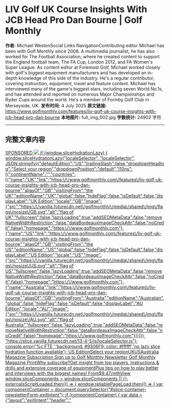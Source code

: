 # LIV Golf UK Course Insights With JCB Head Pro Dan Bourne | Golf Monthly

**作者:** Michael WestonSocial Links NavigationContributing editor Michael has been with Golf Monthly since 2008. A multimedia journalist, he has also worked for The Football Association, where he created content to support the England football team, The FA Cup, London 2012, and FA Women's Super League. As content editor at Foremost Golf, Michael worked closely with golf's biggest equipment manufacturers and has developed an in-depth knowledge of this side of the industry. He's a regular contributor, covering instruction, equipment, travel and feature content. Michael has interviewed many of the game's biggest stars, including seven World No.1s, and has attended and reported on numerous Major Championships and Ryder Cups around the world. He's a member of Formby Golf Club in Merseyside, UK.
**发布时间:** 4 July 2025
**原文链接:** https://www.golfmonthly.com/features/liv-golf-uk-course-insights-with-jcb-head-pro-dan-bourne
**本地图片:** full_img_002.jpg
**字数统计:** 24902 字符

---

## 完整文章内容

<a href="SPONSORED_LINK_URL" target="SPONSORED_LINK_MODE" >
<span>SPONSORED</span>
<img src="SPONSORED_IMAGE_URL" />
    if (window.sliceHydrationLazy) {
        window.sliceHydrationLazy("localeSelector", "localeSelector", JSON.stringify({"defaultEdition":"US","trailingSlash":false,"dropdownHeading":"Select your region","dropdownPosition":"default","l10ns":[{"continentName":"","countries":[{"name":"UK","link":"https:\/\/www.golfmonthly.com\/features\/liv-golf-uk-course-insights-with-jcb-head-pro-dan-bourne","aliasOf":"GB","visitingFrom":"the UK","editionName":"UK","global":false,"hideFlag":false,"isDefault":false,"displayLabel":"UK Edition","locale":"GB","image":{"src":"https:\/\/vanilla.futurecdn.net\/golfmonthly\/media\/shared\/img\/flags\/nosize\/GB.svg","alt":"flag of UK","fullscreen":false,"lazyLoading":true,"addSEOMetaData":false,"removeNativeWidthRestriction":false,"dataBordeauxImageCheckAttr":false,"noCredit":false},"homepage":"https:\/\/www.golfmonthly.com"},{"name":"US","link":"https:\/\/www.golfmonthly.com\/features\/liv-golf-uk-course-insights-with-jcb-head-pro-dan-bourne","aliasOf":"GB","visitingFrom":"the US","editionName":"US","global":false,"hideFlag":false,"isDefault":false,"displayLabel":"US Edition","locale":"US","image":{"src":"https:\/\/vanilla.futurecdn.net\/golfmonthly\/media\/shared\/img\/flags\/nosize\/US.svg","alt":"flag of US","fullscreen":false,"lazyLoading":true,"addSEOMetaData":false,"removeNativeWidthRestriction":false,"dataBordeauxImageCheckAttr":false,"noCredit":false},"homepage":"https:\/\/www.golfmonthly.com"},{"name":"Australia","link":"https:\/\/www.golfmonthly.com\/features\/liv-golf-uk-course-insights-with-jcb-head-pro-dan-bourne","aliasOf":"GB","visitingFrom":"Australia","editionName":"Australian","global":false,"hideFlag":false,"isDefault":false,"displayLabel":"AU Edition","locale":"AU","image":{"src":"https:\/\/vanilla.futurecdn.net\/golfmonthly\/media\/shared\/img\/flags\/nosize\/AU.svg","alt":"flag of Australia","fullscreen":false,"lazyLoading":true,"addSEOMetaData":false,"removeNativeWidthRestriction":false,"dataBordeauxImageCheckAttr":false,"noCredit":false},"homepage":"https:\/\/www.golfmonthly.com"}]}]}), "https://slice.vanilla.futurecdn.net/13-4-5/js/localeSelector.js");
        console.error('%c FTE ','background: #9306F9; color: #ffffff','no lazy slice hydration function available');
US EditionSelect your regionUKUSAustralia
Magazine Subscription
Sign up to Golf Monthly Newsletter
Golf Monthly Magazine PrintWhy subscribe?Get insight from top players, instructions & drills and extensive coverage of equipmentPlus tips on how to play better and interviews with the biggest names! From$9.47/mthView
    window.sliceComponents = window.sliceComponents || {};
    externalsScriptLoaded.then(() => {
        window.reliablePageLoad.then(() => {
            var componentContainer = document.querySelector("#slice-container-newsletterForm-exitIntent");
            if (componentContainer) {
                var data = {"layout":"exitIntent","header":"<svg width=\"179\" height=\"50\" viewBox=\"0 0 179 50\" xmlns=\"http:\/\/www.w3.org\/2000\/svg\">\n<title>Golf Monthly<\/title>\n  <defs>\n    <path id=\"path-1\" d=\"M.019.082h132.525V50H.019z\"\/>\n  <\/defs>\n  <path d=\"M73.779 39.167c-7.268 0-14.062-6.531-14.062-13.457v-.96c0-6.925 6.785-13.503 14.053-13.503 7.337 0 13.909 6.578 13.909 13.503v.96c0 6.926-6.563 13.457-13.9 13.457zM73.769 50c14.81 0 25.918-11.177 25.918-24.96v-.136C99.687 11.12 88.717.082 73.905.082c-14.81 0-25.919 11.176-25.919 24.959v.137C47.986 38.96 58.957 50 73.768 50z\" id=\"Fill-1\" fill=\"#1B1B1B\"\/>\n  <path id=\"Fill-2\" fill=\"#1B1B1B\" mask=\"url(#mask-2)\" d=\"M101.508 49.314h31.036V38.723h-18.895V.693h-12.141v48.621\"\/>\n  <path d=\"M26.125 50c8.708 0 15.006-3.427 20.08-7.61l-.026-21.04h-17.37l.072 8.756h6.413l-.046 6.749c-1.988 1.303-5.759 2.288-8.981 2.288-7.612 0-14.066-5.825-14.066-13.574v-.706c0-7.337 6.45-13.307 13.376-13.307 4.731 0 9.039 1.49 12.467 4.37l7.28-8.85C40.25 2.687 34.284.082 25.851.082 10.97.082 0 11.052 0 25.04v.137C0 39.715 11.177 50 26.125 50\" id=\"Fill-4\" fill=\"#1B1B1B\" mask=\"url(#mask-2)\"\/>\n  <path id=\"Fill-6\" fill=\"#1B1B1B\" d=\"M134.553 49.314h12.354V31.128h18.15v-9.93h-17.71v-9.626h20.438V.692h-33.232v48.622\"\/>\n  <path id=\"Fill-7\" fill=\"#1B1B1B\" d=\"M178.133 49.314v-1.987h-4.184l2.845-1.862v-.041l-2.866-1.873h4.205v-2.019h-7.322v2.144l2.835 1.748-2.835 1.746v2.144h7.322\"\/>\n  <path d=\"M176.449 37.247c0 1.109-.92 1.873-1.977 1.873h-.021c-1.056 0-1.956-.743-1.956-1.852 0-1.12.921-1.882 1.977-1.882h.021c1.057 0 1.956.742 1.956 1.861zm1.83.02c0-2.258-1.704-3.952-3.807-3.952h-.021c-2.102 0-3.786 1.673-3.786 3.932 0 2.26 1.705 3.954 3.807 3.954h.021c2.103 0 3.787-1.673 3.787-3.933z\" id=\"Fill-8\" fill=\"#1B1B1B\"\/>\n  <path id=\"Fill-9\" fill=\"#1B1B1B\" d=\"M178.133 32.983v-2.008h-4.016l4.016-3.128V26.07h-7.322v2.008h3.87l-3.87 3.013v1.893h7.322\"\/>\n  <path id=\"Fill-10\" fill=\"#1B1B1B\" d=\"M178.133 23.611v-2.029h-5.544v-2.196h-1.778v6.422h1.778V23.61h5.544\"\/>\n  <path id=\"Fill-11\" fill=\"#1B1B1B\" d=\"M178.133 19.124v-2.029h-2.782v-2.604h2.782v-2.03h-7.322v2.03h2.74v2.604h-2.74v2.03h7.322\"\/>\n  <path id=\"Fill-12\" fill=\"#1B1B1B\" d=\"M178.133 11.792V6.217h-1.778v3.546h-5.544v2.03h7.322\"\/>\n  <path id=\"Fill-13\" fill=\"#1B1B1B\" d=\"M178.133 5.433v-2.04h-2.772l-4.55-2.782v2.27l2.668 1.516-2.668 1.506v2.312l4.581-2.782h2.741\"\/>\n<\/svg>\n","tagline":"Subscribe to the Golf Monthly newsletter to stay up to date with all the latest tour news, equipment news, reviews, head-to-heads and buyer\u2019s guides from our team of experienced experts.","formFooterText":"By submitting your information you agree to the <a href=\"https:\/\/futureplc.com\/terms-conditions\/\" target=\"_blank\">Terms & Conditions<\/a> and <a href=\"https:\/\/futureplc.com\/privacy-policy\/\" target=\"_blank\">Privacy Policy<\/a> and are aged 16 or over.","successMessage":{"body":"Thank you for signing up. You will receive a confirmation email shortly."},"failureMessage":"There was a problem. Please refresh the page and try again.","method":"POST","inputs":[{"type":"hidden","name":"NAME"},{"type":"email","name":"MAIL","placeholder":"Your Email Address","required":true},{"type":"hidden","name":"NEWSLETTER_CODE","value":"XGM-X"},{"type":"hidden","name":"LANG","value":"EN"},{"type":"hidden","name":"SOURCE","value":"15"},{"type":"hidden","name":"COUNTRY"},{"type":"checkbox","name":"CONTACT_OTHER_BRANDS","label":{"text":"Contact me with news and offers from other Future brands"}},{"type":"checkbox","name":"CONTACT_PARTNERS","label":{"text":"Receive email from us on behalf of our trusted partners or sponsors"}},{"type":"submit","value":"Sign me up","required":true}],"endpoint":"https:\/\/newsletter-subscribe.futureplc.com\/v2\/submission\/submit","cookieExpiryDays":30,"ariaLabels":{"exitIntent":{"closeButton":"Close"}}};
                var newsletterForm;(()=>{"use strict";var e={973:(e,t,n)=>{function o(e,t){(null==t||t>e.length)&&(t=e.length);for(var n=0,o=new Array(t);n<t;n++)o[n]=e[n];return o}function r(e,t){return function(e){if(Array.isArray(e))return e}(e)||function(e,t){var n=null==e?null:"undefined"!=typeof Symbol&&e[Symbol.iterator]||e["@@iterator"];if(null!=n){var o,r,a=[],l=!0,i=!1;try{for(n=n.call(e);!(l=(o=n.next()).done)&&(a.push(o.value),!t||a.length!==t);l=!0);}catch(e){i=!0,r=e}finally{try{l||null==n.return||n.return()}finally{if(i)throw r}}return a}}(e,t)||function(e,t){if(e){if("string"==typeof e)return o(e,t);var n=Object.prototype.toString.call(e).slice(8,-1);return"Object"===n&&e.constructor&&(n=e.constructor.name),"Map"===n||"Set"===n?Array.from(e):"Arguments"===n||/^(?:Ui|I)nt(?:8|16|32)(?:Clamped)?Array$/.test(n)?o(e,t):void 0}}(e,t)||function(){throw new TypeError("Invalid attempt to destructure non-iterable instance.\nIn order to be iterable, non-array objects must have a [Symbol.iterator]() method.")}()}n.r(t),n.d(t,{default:()=>O});var a=n(651),l=n.n(a);function i(e,t,n){return t in e?Object.defineProperty(e,t,{value:n,enumerable:!0,configurable:!0,writable:!0}):e[t]=n,e}var c=function(e){if("undefined"!=typeof document){var t=document.cookie.match("(^|;) ?".concat(e,"=([^;]*)(;|$)"));return t?t[2]:null}return null};function u(e,t){var n=Object.keys(e);if(Object.getOwnPropertySymbols){var o=Object.getOwnPropertySymbols(e);t&&(o=o.filter((function(t){return Object.getOwnPropertyDescriptor(e,t).enumerable}))),n.push.apply(n,o)}return n}function s(e){for(var t=1;t<arguments.length;t++){var n=null!=arguments[t]?arguments[t]:{};t%2?u(Object(n),!0).forEach((function(t){i(e,t,n[t])})):Object.getOwnPropertyDescriptors?Object.defineProperties(e,Object.getOwnPropertyDescriptors(n)):u(Object(n)).forEach((function(t){Object.defineProperty(e,t,Object.getOwnPropertyDescriptor(n,t))}))}return e}const d=function(e){var t=e.name,n=e.value,o=e.label,u=e.type,d=e.placeholder,m=e.required,f=void 0!==m&&m,v=e.disabled,p=void 0!==v&&v,y=e.inputClassName,w=e.setFormValues,h=e.autofocus,b=r((0,a.useState)(u),2),E=b[0],_=b[1];(0,a.useEffect)((function(){if(navigator.userAgent.indexOf("Opera Mini")>-1&&"email"===(null==E?void 0:E.toLowerCase())&&_("text"),"hidden"===(null==u?void 0:u.toLowerCase())&&t&&(w((function(e){return s(s({},e),{},i({},t,n))})),"COUNTRY"===(null==t?void 0:t.toUpperCase()))){var e=c("FTR_Country_Code")||c("FTR_User_Defined_Country_Code")||void 0;w((function(n){return s(s({},n),{},i({},t,e))}))}}),[]);var g=l().createElement("input",{"data-hydrate":!0,type:E,className:"form__".concat(u,"-input ").concat(y),value:n,name:t,required:f,disabled:p,placeholder:d,autoFocus:h,onChange:function(e){if("submit"!==u){var t=e.target,n=t.name,o=t.value,r=t.checked;w((function(e){return s(s({},e),{},i({},n,"checkbox"===u?r:o))}))}}});return o?l().createElement("label",{className:"form__".concat(u,"-label")},g,o.text):l().createElement(l().Fragment,null,g)};var m=function(e){var t=e.layout,n=e.method,o=e.action,i=e.handleSubmit,c=e.inputs,u=r((0,a.useState)({}),2),s=u[0],m=u[1];return l().createElement("form",{"data-hydrate":!0,className:"newsletter-form__form newsletter-form__form--".concat(t),method:n,action:o,onSubmit:function(e){return i(e,s)}},null==c?void 0:c.map((function(e){return l().createElement(d,{key:"".concat(e.name,"-").concat(e.value),setFormValues:m,autofocus:"exitIntent"===t&&"email"===e.type||void 0,type:e.type,label:e.label,value:e.value,name:e.name,placeholder:e.placeholder,required:e.required,inputClassName:"form_input form__".concat(e.type,"-input form__").concat(e.type,"-input--").concat(t)})})))};const f=function(e,t){setTimeout((function(){window.freyr.cmd.push((function(){window.freyr.pushAndUpdate(e,t)}))}),0)};var v=function(e){var t,n,o,r,a,l,i,c,u,s,d={submission:{name:null!==(t=null==e?void 0:e.NAME)&&void 0!==t?t:"",email:null!==(n=null==e?void 0:e.MAIL)&&void 0!==n?n:"",code:null!==(o=null==e?void 0:e.NEWSLETTER_CODE)&&void 0!==o?o:"",source:null!==(r=null==e?void 0:e.SOURCE)&&void 0!==r?r:0,language:null!==(a=null==e?void 0:e.LANG)&&void 0!==a?a:"",country:null!==(l=null==e?void 0:e.COUNTRY)&&void 0!==l?l:"",consent:{marketing:null!==(i=null!==(c=Boolean(null==e?void 0:e.CONTACT_OTHER_BRANDS))&&void 0!==c?c:Boolean(null==e?void 0:e.CONTACT_OTHER_BRANDS_AND_PARTNERS))&&void 0!==i&&i,data:null!==(u=null!==(s=Boolean(null==e?void 0:e.CONTACT_PARTNERS))&&void 0!==s?s:Boolean(null==e?void 0:e.CONTACT_OTHER_BRANDS_AND_PARTNERS))&&void 0!==u&&u}}};return JSON.stringify(d)},p=function(e){var t=e.layout,n=e.source;return"exitIntent"===t?"SIGNUP - Exit Intent - ".concat(n):"Newsletter signup - ".concat(n)};function y(e){for(var t=[],n=1;n<arguments.length;n++)t[n-1]=arguments[n];e&&e.addEventListener&&e.addEventListener.apply(e,t)}function w(e){for(var t=[],n=1;n<arguments.length;n++)t[n-1]=arguments[n];e&&e.removeEventListener&&e.removeEventListener.apply(e,t)}var h="undefined"!=typeof window,b=function(e,t){return new URLSearchParams(e).get(t)};const E=h?function(e){var t=window.location,n=(0,a.useState)((function(){return b(t.search,e)})),o=n[0],r=n[1];return(0,a.useEffect)((function(){var n=function(){r(b(t.search,e))};return y(window,"popstate",n),y(window,"pushstate",n),y(window,"replacestate",n),function(){w(window,"popstate",n),w(window,"pushstate",n),w(window,"replacestate",n)}}),[]),o}:function(){return null};function _(){return _=Object.assign||function(e){for(var t=1;t<arguments.length;t++){var n=arguments[t];for(var o in n)Object.prototype.hasOwnProperty.call(n,o)&&(e[o]=n[o])}return e},_.apply(this,arguments)}const g=l().memo((function(e){return l().createElement("svg",_({width:"22px",height:"22px",viewBox:"0 0 384 512"},e),l().createElement("path",{d:"M231.6 256l130.1-130.1c4.7-4.7 4.7-12.3 0-17l-22.6-22.6c-4.7-4.7-12.3-4.7-17 0L192 216.4 61.9 86.3c-4.7-4.7-12.3-4.7-17 0l-22.6 22.6c-4.7 4.7-4.7 12.3 0 17L152.4 256 22.3 386.1c-4.7 4.7-4.7 12.3 0 17l22.6 22.6c4.7 4.7 12.3 4.7 17 0L192 295.6l130.1 130.1c4.7 4.7 12.3 4.7 17 0l22.6-22.6c4.7-4.7 4.7-12.3 0-17L231.6 256z"}))})),S=function(e){var t=e.ariaLabels,n=e.children,o=e.cookieExpiryDays,i=e.mobile,u=r((0,a.useState)(!1),2),s=u[0],d=u[1],m=r((0,a.useState)(!1),2),v=m[0],p=m[1],y=(0,a.useRef)(null),w=(0,a.useRef)(null),h=function e(){var t,n=null===(t=window.ffte)||void 0===t?void 0:t.site,r=n?"FTR_Exit_Intent_Display-".concat(n):"FTR_Exit_Intent_Display";if(!c(r)){var a;y.current=null!==(a=document.activeElement)&&void 0!==a?a:null,d(!0);var l=new Date;l.setDate(l.getDate()+(null!=o?o:30)),function(e){var t=e.name,n=e.value,o=e.expireDate,r=e.secure,a=e.path,l=e.domain,i=o?" Expires=".concat(null==o?void 0:o.toUTCString(),";"):"",c=a?" Path=".concat(a,";"):"",u=l&&"localhost"!==window.location.hostname&&"127.0.0.1"!==window.location.hostname?" Domain=".concat(l,";"):"",s=r?" Secure;":"";document.cookie="".concat(t,"=").concat(n,";").concat(i).concat(c).concat(u).concat(s)}({name:r,value:"0",expireDate:l,secure:!0,path:"/"}),f("newsletterEvent",{newsletter:{action:"show",modal:"SIGNUP - Exit Intent - 15"}}),document.body.addEventListener("keydown",_)}document.body.removeEventListener("touchstart",b),document.body.removeEventListener("mouseleave",e)},b=function(){var e,t,n,o=(e=function(){var e,t,n=null!==(e=document.querySelector("#article-body"))&&void 0!==e?e:null;if(n){var r=n.offsetHeight,a=n.getBoundingClientRect().top+window.scrollY+r*((null!==(t=null==i?void 0:i.scrollDepthTrigger)&&void 0!==t?t:1)/100);window.scrollY+window.innerHeight>=a&&!v&&(p(!0),h(),window.removeEventListener("scroll",o))}},t=500,function(){for(var o=arguments.length,r=new Array(o),a=0;a<o;a++)r[a]=arguments[a];clearTimeout(n),n=setTimeout((function(){return e.apply(void 0,r)}),t)});window.addEventListener("scroll",o,{passive:!0})};(0,a.useEffect)((function(){var e;(null!==(e=window.reliableDOMContentLoaded)&&void 0!==e?e:Promise.resolve()).then((function(){window.innerWidth<700&&null!=i&&i.enabled&&(null!=i&&i.setTimerDelay&&setTimeout((function(){return h()}),null==i?void 0:i.setTimerDelay),null!=i&&i.scrollDepthTrigger&&document.body.addEventListener("touchstart",b)),window.innerWidth>=700&&document.body.addEventListener("mouseleave",h)})).catch((function(e){return console.error(e)}))}),[]);var _=(0,a.useCallback)((function(e){if("Tab"===e.key){var t,n,o=Array.from(null!==(t=null===(n=w.current)||void 0===n?void 0:n.querySelectorAll('button, a, input:not([type="hidden"])'))&&void 0!==t?t:[]).filter((function(e){return e instanceof HTMLElement}));if(0===o.length)return;var r=o[0],a=o[o.length-1];e.shiftKey&&document.activeElement===r?(e.preventDefault(),a.focus()):e.shiftKey||document.activeElement!==a||(e.preventDefault(),r.focus())}}),[]);return"email"===E("utm_medium")?null:s?l().createElement("div",{ref:w,className:"exit-intent exit-intent__background","aria-hidden":!s},l().createElement("div",{className:"exit-intent__wrapper",role:"dialog","aria-modal":"true","aria-labelledby":"Newsletter Exit Intent"},l().createElement("button",{onClick:function(){d(!1),y.current&&y.current.focus(),document.body.removeEventListener("keydown",_),f("newsletterEvent",{newsletter:{action:"close",modal:"SIGNUP - Exit Intent - 15"}})},className:"exit-intent__close-button",title:null==t?void 0:t.closeButton,"aria-label":null==t?void 0:t.closeButton},l().createElement(g,null)),n)):null},O=function(e){var t,n=e.layout,o=e.header,i=e.headerIcon,c=e.tagline,u=e.formFooterText,s=e.successMessage,d=e.failureMessage,y=e.inputs,w=e.cookieExpiryDays,h=e.endpoint,b=void 0===h?"":h,E=e.method,_=void 0===E?"GET":E,g=e.mobile,O=e.analytics,T=(0,a.useRef)(null),N=r((0,a.useState)(!0),2),R=N[0],x=N[1],C=r((0,a.useState)(""),2),L=C[0],D=C[1],k=r((0,a.useState)(!1),2),A=k[0],j=k[1];(0,a.useEffect)((function(){if(null!=O&&O.length&&T.current){var e,t=(null===(e=y.find((function(e){return"SOURCE"===e.name})))||void 0===e?void 0:e.value)||"0";O.some((function(e){return"widgetViewed"===e.analyticsType}))&&function(e){var t=e.toObserve,n=e.layout,o=e.source;if("undefined"!=typeof IntersectionObserver){var r=new IntersectionObserver((function(e){e.forEach((function(e){return e.isIntersecting?(f("newsletterEvent",{newsletter:{action:"viewable",modal:p({layout:n,source:null!=o?o:"0"})}}),r.unobserve(t),function(){}):function(){}}))}),{threshold:[.5]});r.observe(t)}}({toObserve:T.current,layout:n,source:t})}}),[]);var I=l().createElement("div",{"data-hydrate":!0,ref:T,className:"newsletter-form__wrapper newsletter-form__wrapper--".concat(n)},l().createElement("div",{className:"newsletter-form__container"},(o||(null==i?void 0:i.svgContents))&&l().createElement("section",{className:"newsletter-form__top-bar"},"sidebar"===n&&i&&null!=i&&i.svgContents?l().createElement("span",{className:"newsletter-form__headerIcon",dangerouslySetInnerHTML:{__html:null==i?void 0:i.svgContents}}):null,o&&l().createElement("div",{className:"newsletter-form__header",dangerouslySetInnerHTML:{__html:o}})),l().createElement("section",{className:"newsletter-form__main-section"},c&&l().createElement("p",{className:"newsletter-form__strapline"},c),R?l().createElement(m,{layout:n,method:_,action:b,handleSubmit:function(e,t){e.preventDefault(),function(e){var t=e.formValues,n=e.endpoint,o=e.method,r=e.setFormMessage,a=e.successMessage,i=e.failureMessage,c=e.setRenderEmailForm,u=e.layout,s=e.setKiosqSuccessLayoutDisplayed;t&&!t.NAME&&fetch(n,{method:o,headers:new Headers({"Content-Type":"application/json",Accept:"application/json"}),body:v(t)}).then((function(e){return e.json()})).then((function(e){var n,o=null==a?void 0:a.body;"kiosq"===u&&(s(!0),o=function(e){if(!e)return null;var t=e.title,n=e.body,o=e.buttonText,r=document.querySelector(".kiosq-description"),a=document.querySelector(".kiosq-conditions");return r&&r.insertAdjacentHTML("afterend","<style>.kiosq-description {display:none;}</style>"),a&&a.insertAdjacentHTML("afterend","<style>.kiosq-conditions {display:none;}</style>"),l().createElement("div",{"data-hydrate":!0,className:"newsletter-form__message--kiosq"},l().createElement("p",{className:"newsletter-form__message--kiosq-title"},t),l().createElement("p",{className:"newsletter-form__message--kiosq-text"},n),l().createElement("button",{className:"newsletter-form__message--kiosq-button",onClick:function(){document.dispatchEvent(new CustomEvent("kiosqRegwall",{detail:{message:"email sent"}})),localStorage.setItem("kiosqRegwall","Email already sent")}},o))}(a));var d=e.workflow.id?"successmessage":"failuremessage";f("newsletterEvent",{newsletter:{action:d,modal:p({layout:u,source:null!==(n=null==t?void 0:t.SOURCE)&&void 0!==n?n:"0"})}}),r(e.workflow.id?o:i),c(!1)})).catch((function(e){r(i),c(!1),console.error("Form Slice - ".concat(i,": ").concat(e))}))}({formValues:t,endpoint:b,method:_,successMessage:s,failureMessage:d,setFormMessage:D,setRenderEmailForm:x,layout:n,setKiosqSuccessLayoutDisplayed:j})},inputs:y}):l().createElement("div",{className:"newsletter-form__message"},L),u&&!A&&l().createElement("footer",{className:"newsletter-form__footer",dangerouslySetInnerHTML:{__html:u}}))));return"exitIntent"===n?l().createElement(S,{mobile:g,cookieExpiryDays:w,ariaLabels:null===(t=e.ariaLabels)||void 0===t?void 0:t.exitIntent},I):I}},745:(e,t,n)=>{var o=n(81);t.createRoot=o.createRoot,t.hydrateRoot=o.hydrateRoot},651:e=>{e.exports=window.slice.React},81:e=>{e.exports=window.slice.ReactDOM}},t={};function n(o){var r=t[o];if(void 0!==r)return r.exports;var a=t[o]={exports:{}};return e[o](a,a.exports,n),a.exports}n.n=e=>{var t=e&&e.__esModule?()=>e.default:()=>e;return n.d(t,{a:t}),t},n.d=(e,t)=>{for(var o in t)n.o(t,o)&&!n.o(e,o)&&Object.defineProperty(e,o,{enumerable:!0,get:t[o]})},n.o=(e,t)=>Object.prototype.hasOwnProperty.call(e,t),n.r=e=>{"undefined"!=typeof Symbol&&Symbol.toStringTag&&Object.defineProperty(e,Symbol.toStringTag,{value:"Module"}),Object.defineProperty(e,"__esModule",{value:!0})};var o={};(()=>{n.d(o,{default:()=>e});const e={hydrate:function(e,t){var o=n(651),r=n(745),a=n(973).default;r.hydrateRoot(t,o.createElement(a,e))}}})(),newsletterForm=o.default})();
//# sourceMappingURL=newsletterForm.js.map
                window.sliceComponents.newsletterForm = newsletterForm;
                var triggerHydrate = function() {
                    window.sliceComponents.newsletterForm.hydrate(data, componentContainer);
                if (window.lazyObserveElement) {
                    window.lazyObserveElement(componentContainer, triggerHydrate);
        }).catch(err => console.error('%c FTE ','background: #9306F9; color: #ffffff','Hydration Script has failed for newsletterForm-exitIntent Slice', err));
    }).catch(err => console.error('%c FTE ','background: #9306F9; color: #ffffff','Externals script failed to load', err));
LIV Golf Virginia 2025 Expert Picks, Odds And Predictions
What Will The US Open Winning Score Be? We Spoke To A Caddie Who Knows Oakmont Better Than Most…
‘You Can Kind Of Look Pretty Stupid Pretty Fast’ - Big Names Have Their Say About Brutal Oakmont US Open Test 
LIV Golf Korea 2025 Picks, Odds And Predictions
Travelers Championship 2025 Expert Picks, Odds And All You Need To Know
Now's The Time To Think About Your Open Championship Bets... Here's 8 Players We Expect To Contend At Royal Portrush
Who Will Finish Top Of The LIV Golf Leaderboard At The Masters?
    if (window.sliceHydrationLazy) {
        window.sliceHydrationLazy("regionRedirectBanner", "regionRedirectBanner", JSON.stringify({"currentEdition":"US","translations":[]}), "https://slice.vanilla.futurecdn.net/13-4-5/js/regionRedirectBanner.js");
        console.error('%c FTE ','background: #9306F9; color: #ffffff','no lazy slice hydration function available');
TrendingThe 10 Most Popular Golf Balls On The PGA TourWhich LIV Golfers Qualified For The Open? 10 Signs You’re Using The Wrong Golf ClubsOne Of The Best Hybrid Clubs We've Ever Tested Just Hit One Of Its Lowest Prices
FlexiLoader.requires.push((function () {
if (Flexi.Carouzelize) {
Presented by LIV Golf
LIV Golf UK: Course Insights With JCB Head Pro Dan Bourne
Where will this year's LIV Golf UK be won and lost? JCB's Head Pro provides a fascinating insight ahead of July's event, where Jon Rahm will be hoping to defend the title he won 12 months ago
Sign up to Golf Monthly Newsletter
(Image credit: Getty Images)
Golf Monthly created this content as part of a paid partnership with LIV Golf. The contents of this article are entirely independent and solely reflect the editorial opinion of Golf Monthly.
After a thrilling edition last summer, JCB Golf & Country Club Head Professional, Dan Bourne, is expecting more fireworks at this year's LIV Golf UK at the end of July.The teaching pro watched on in awe as Jon Rahm opened up with a stunning 63, a round that laid the foundations for a first title since the Spaniard's 2023 Masters victory.If the players ask for his advice this week, he'll tell them to keep out of the fescue. And despite its length, JCB Golf & Country Club is more of a "thinkers course".In other words, it can't simply be overpowered.
"This is not a paradise for the big hitters such as Bryson DeChambeau and Joaquin Niemann," says Bourne. "It requires a lot of creativity and thought, and it will reward those players who are able to cleverly navigate their way around the course."Rahm's 63 last year was just one shot off the course record (which belongs to James Kingston, who shot a 62 during The JCB Championship in 2022). It's evidence that low scores are possible and that some holes are very getable.So, starting with the 'easy' holes, where is Bourne expecting to see plenty of birdies?
    window.sliceComponents = window.sliceComponents || {};
    externalsScriptLoaded.then(() => {
        window.reliablePageLoad.then(() => {
            var componentContainer = document.querySelector("#slice-container-newsletterForm-articleInbodyContent-kHXwPSYeUMBzLkRGA9tnSX");

---

## 元数据信息

```json
{
  "title": "LIV Golf UK Course Insights With JCB Head Pro Dan Bourne | Golf Monthly",
  "author": "Michael WestonSocial Links NavigationContributing editor Michael has been with Golf Monthly since 2008. A multimedia journalist, he has also worked for The Football Association, where he created content to support the England football team, The FA Cup, London 2012, and FA Women's Super League. As content editor at Foremost Golf, Michael worked closely with golf's biggest equipment manufacturers and has developed an in-depth knowledge of this side of the industry. He's a regular contributor, covering instruction, equipment, travel and feature content. Michael has interviewed many of the game's biggest stars, including seven World No.1s, and has attended and reported on numerous Major Championships and Ryder Cups around the world. He's a member of Formby Golf Club in Merseyside, UK.",
  "publishDate": "4 July 2025",
  "url": "https://www.golfmonthly.com/features/liv-golf-uk-course-insights-with-jcb-head-pro-dan-bourne",
  "contentLength": 24902,
  "featuredImage": "https://cdn.mos.cms.futurecdn.net/ZyMEpdV2HYUTv9VeX5bGQi.jpg",
  "extractedAt": "2025-07-05T13:49:31.661Z"
}
```

---
*深度提取时间: 2025-07-05T13:49:31.661Z*
